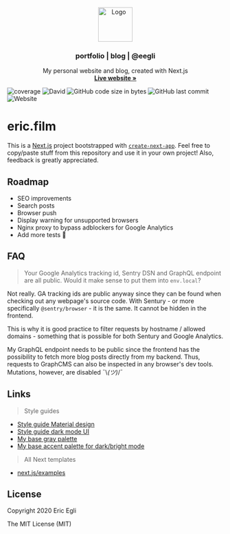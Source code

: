 <br />
<p align="center">
  <a href="https://github.com/eegli/eric.film">
    <img src="https://camo.githubusercontent.com/264e6781d53b931769ab3302aac488359ccef915/68747470733a2f2f626574612e657269632e66696c6d2f7374617469632f696d672f7661722f6769746875625f726561646d655f6c6f676f2e706e67" alt="Logo" height="80">
  </a>
  <h3 align="center">portfolio | blog | @eegli</h3>
   <p align="center">
    My personal website and blog, created with Next.js
    <br />
    <a href="https://eric.film"><strong>Live website »</strong></a>
    <br />

  </p>
</p>

![coverage](https://img.shields.io/github/languages/top/eegli/eric.film) ![David](https://img.shields.io/david/eegli/eric.film) ![GitHub code size in bytes](https://img.shields.io/github/languages/code-size/eegli/eric.film) ![GitHub last commit](https://img.shields.io/github/last-commit/eegli/eric.film) ![Website](https://img.shields.io/website?down_color=lightgrey&down_message=offline&up_color=blue&up_message=online&url=https%3A%2F%2Fbeta.eric.film)

# eric.film

This is a [Next.js](https://nextjs.org/) project bootstrapped with [`create-next-app`](https://github.com/vercel/next.js/tree/canary/packages/create-next-app). Feel free to copy/paste stuff from this repository and use it in your own project! Also, feedback is greatly appreciated.

## Roadmap

- SEO improvements
- Search posts
- Browser push
- Display warning for unsupported browsers
- Nginx proxy to bypass adblockers for Google Analytics
- Add more tests 👻

## FAQ

> Your Google Analytics tracking id, Sentry DSN and GraphQL endpoint are all public. Would it make sense to put them into `env.local`?

Not really. GA tracking ids are public anyway since they can be found when checking out any webpage's source code.
With Sentury - or more specifically `@sentry/browser` - it is the same. It cannot be hidden in the frontend.

This is why it is good practice to filter requests by hostname / allowed domains - something that is possible for both Sentury and Google Analytics.

My GraphQL endpoint needs to be public since the frontend has the possibility to fetch more blog posts directly from my backend. Thus, requests to GraphCMS can also be inspected in any browser's dev tools. Mutations, however, are disabled ¯\\_(ツ)_/¯

## Links

> Style guides

- [Style guide Material design](https://material.io/design)
- [Style guide dark mode UI](https://uxdesign.cc/dark-mode-ui-design-the-definitive-guide-part-1-color-53dcfaea5129)
- [My base gray palette](https://coolors.co/121212-222222-3b3b3b-b1b1b1-f1f1f1-f7f7f7)
- [My base accent palette for dark/bright mode](https://coolors.co/034363-53272d-365952)

> All Next templates

- [next.js/examples](https://github.com/vercel/next.js/tree/canary/examples)

## License

Copyright 2020 Eric Egli

The MIT License (MIT)
